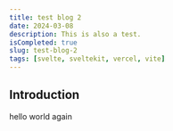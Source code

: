 ```yaml
---
title: test blog 2
date: 2024-03-08
description: This is also a test.
isCompleted: true
slug: test-blog-2
tags: [svelte, sveltekit, vercel, vite]
---
```



## Introduction
hello world again